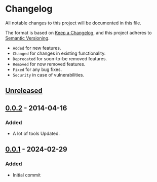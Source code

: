 # Changelog

All notable changes to this project will be documented in this file.

The format is based on [Keep a Changelog](https://keepachangelog.com/en/1.1.0/),
and this project adheres to [Semantic Versioning](https://semver.org/spec/v2.0.0.html).

- ```Added``` for new features.<br>
- ```Changed``` for changes in existing functionality.<br>
- ```Deprecated``` for soon-to-be removed features.<br>
- ```Removed``` for now removed features.<br>
- ```Fixed``` for any bug fixes.<br>
- ```Security``` in case of vulnerabilities.<br>

## [Unreleased]

## [0.0.2] - 2014-04-16

### Added

- A lot of tools Updated.

## [0.0.1] - 2024-02-29

### Added

- Initial commit

[unreleased]: https://github.com/olivierlacan/keep-a-changelog/compare/v0.0.2...HEAD

[0.0.2]: https://github.com/AccelixGames/Accelib/compare/v0.0.1...v0.0.2
[0.0.1]: https://github.com/AccelixGames/Accelib/releases/tag/v0.0.1